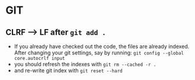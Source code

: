 # GIT

## CLRF --> LF after `git add .`
- If you already have checked out the code, the files are already indexed. After changing your git settings, say by running:
`git config --global core.autocrlf input `
- you should refresh the indexes with
`git rm --cached -r . `
- and re-write git index with
`git reset --hard`
